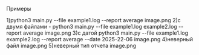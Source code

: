 Примеры 

1)python3 main.py --file example1.log   --report average
image.png
2)с двумя файлами - python3 main.py --file example1.log example2.log  --report average
image.png
3)с датой 
python3 main.py --file example1.log example2.log  --report average --date 2025-22-06
image.png
4)неверный файл
image.png
5)неверный тип отчета
image.png